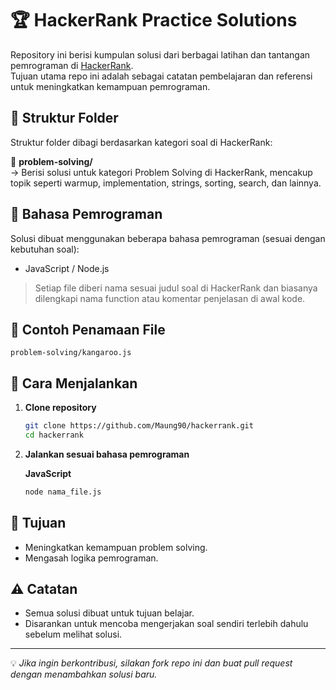 # 🏆 HackerRank Practice Solutions

Repository ini berisi kumpulan solusi dari berbagai latihan dan tantangan pemrograman di [HackerRank](https://www.hackerrank.com/).  
Tujuan utama repo ini adalah sebagai catatan pembelajaran dan referensi untuk meningkatkan kemampuan pemrograman.

## 📂 Struktur Folder
Struktur folder dibagi berdasarkan kategori soal di HackerRank:

📁 **problem-solving/**  
→ Berisi solusi untuk kategori Problem Solving di HackerRank, mencakup topik seperti warmup, implementation, strings, sorting, search, dan lainnya.

## 🚀 Bahasa Pemrograman
Solusi dibuat menggunakan beberapa bahasa pemrograman (sesuai dengan kebutuhan soal):

- JavaScript / Node.js

> Setiap file diberi nama sesuai judul soal di HackerRank dan biasanya dilengkapi nama function atau komentar penjelasan di awal kode.

## 📌 Contoh Penamaan File
```
problem-solving/kangaroo.js
```

## 📖 Cara Menjalankan
1. **Clone repository**
   ```bash
   git clone https://github.com/Maung90/hackerrank.git
   cd hackerrank

2. **Jalankan sesuai bahasa pemrograman**

    **JavaScript**

     ```bash
     node nama_file.js
     ```

## 🎯 Tujuan

* Meningkatkan kemampuan problem solving.
* Mengasah logika pemrograman.

## ⚠️ Catatan

* Semua solusi dibuat untuk tujuan belajar.
* Disarankan untuk mencoba mengerjakan soal sendiri terlebih dahulu sebelum melihat solusi.

---

💡 *Jika ingin berkontribusi, silakan fork repo ini dan buat pull request dengan menambahkan solusi baru.*

